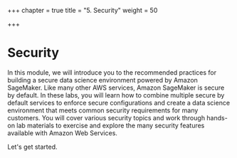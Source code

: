 +++
chapter = true
title = "5. Security"
weight = 50

+++
# Security

In this module, we will introduce you to the recommended practices for building a secure data science environment powered by Amazon SageMaker.  Like many other AWS services, Amazon SageMaker is secure by default.  In these labs, you will learn how to combine multiple secure by default services to enforce secure configurations and create a data science environment that meets common security requirements for many customers.  You will cover various security topics and work through hands-on lab materials to exercise and explore the many security features available with Amazon Web Services.

Let's get started.